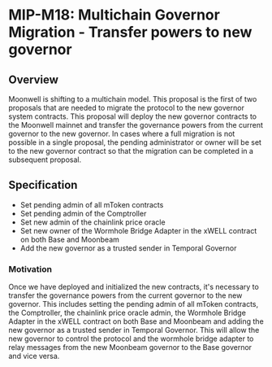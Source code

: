 # MIP-M18: Multichain Governor Migration - Transfer powers to new governor

## Overview

Moonwell is shifting to a multichain model. This proposal is the first of two
proposals that are needed to migrate the protocol to the new governor system
contracts. This proposal will deploy the new governor contracts to the Moonwell
mainnet and transfer the governance powers from the current governor to the new
governor. In cases where a full migration is not possible in a single proposal,
the pending administrator or owner will be set to the new governor contract so
that the migration can be completed in a subsequent proposal.

## Specification

- Set pending admin of all mToken contracts
- Set pending admin of the Comptroller
- Set new admin of the chainlink price oracle
- Set new owner of the Wormhole Bridge Adapter in the xWELL contract on both
  Base and Moonbeam
- Add the new governor as a trusted sender in Temporal Governor

### Motivation

Once we have deployed and initialized the new contracts, it's necessary to
transfer the governance powers from the current governor to the new governor.
This includes setting the pending admin of all mToken contracts, the
Comptroller, the chainlink price oracle admin, the Wormhole Bridge Adapter in
the xWELL contract on both Base and Moonbeam and adding the new governor as a
trusted sender in Temporal Governor. This will allow the new governor to control
the protocol and the wormhole bridge adapter to relay messages from the new
Moonbeam governor to the Base governor and vice versa.
